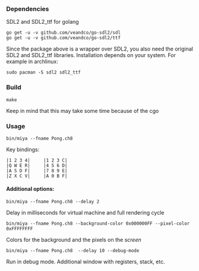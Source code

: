 ### Dependencies
SDL2 and SDL2_ttf for golang
```
go get -u -v github.com/veandco/go-sdl2/sdl
go get -u -v github.com/veandco/go-sdl2/ttf
```

Since the package above is a wrapper over SDL2, you also need the original SDL2 and SDL2_ttf libraries. Installation depends on your system. For example in archlinux:
```
sudo pacman -S sdl2 sdl2_ttf
```
### Build
```
make
```
Keep in mind that this may take some time because of the cgo 

### Usage
```
bin/miya --fname Pong.ch8
```
Key bindings:
```
|1 2 3 4|     |1 2 3 C|
|Q W E R|     |4 5 6 D|
|A S D F|     |7 8 9 E|
|Z X C V|     |A 0 B F|
```

#### Additional options:
```
bin/miya --fname Pong.ch8 --delay 2
```
Delay in milliseconds for virtual machine and full rendering cycle

```
bin/miya --fname Pong.ch8 --background-color 0x000000FF --pixel-color 0xFFFFFFFF
```
Colors for the background and the pixels on the *screen*

```
bin/miya --fname Pong.ch8  --delay 10 --debug-mode
```
Run in debug mode. Additional window with registers, stack, etc.

